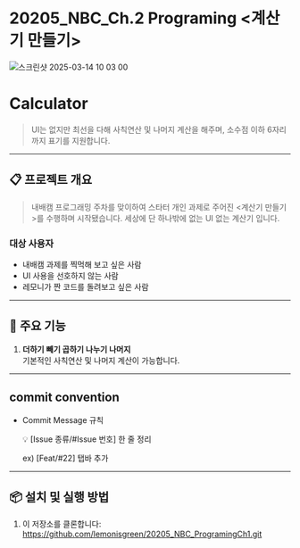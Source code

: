 # 20205_NBC_Ch.2 Programing <계산기 만들기>

![스크린샷 2025-03-14 10 03 00](https://github.com/user-attachments/assets/7e7abc3f-013e-4022-94df-d1c7b9306967)


# Calculator

> UI는 없지만 최선을 다해 사칙연산 및 나머지 계산을 해주며, 소수점 이하 6자리까지 표기를 지원합니다.

---

## 📋 프로젝트 개요

> 내배캠 프로그래밍 주차를 맞이하여 스타터 개인 과제로 주어진 <계산기 만들기>를 수행하며 시작됐습니다. 세상에 단 하나밖에 없는 UI 없는 계산기 입니다.  

### 대상 사용자

- 내배캠 과제를 찍먹해 보고 싶은 사람
- UI 사용을 선호하지 않는 사람
- 레모니가 짠 코드를 돌려보고 싶은 사람 
---

## 📱 주요 기능

1. **더하기 빼기 곱하기 나누기 나머지**  
   기본적인 사칙연산 및 나머지 계산이 가능합니다.
   
---

## commit convention

- Commit Message 규칙
    
    <aside>
    💡 [Issue 종류/#Issue 번호] 한 줄 정리
    
    </aside>
    
    <aside>

    
    ex) [Feat/#22] 탭바 추가
    
    </aside>

---

## 📦 설치 및 실행 방법

1. 이 저장소를 클론합니다:
  https://github.com/lemonisgreen/20205_NBC_ProgramingCh1.git
